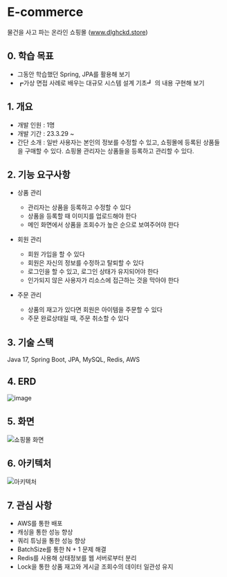 # E-commerce
물건을 사고 파는 온라인 쇼핑몰 (www.dlghckd.store)

## 0. 학습 목표
+ 그동안 학습했던 Spring, JPA를 활용해 보기
+ ┏가상 면접 사례로 배우는 대규모 시스템 설계 기초┛ 의 내용 구현해 보기

## 1. 개요
+ 개발 인원 : 1명
+ 개발 기간 : 23.3.29 ~
+ 간단 소개 : 일반 사용자는 본인의 정보를 수정할 수 있고, 쇼핑몰에 등록된 상품들을 구매할 수 있다. 쇼핑몰 관리자는 상품들을 등록하고 관리할 수 있다.

## 2. 기능 요구사항
+ 상품 관리
  + 관리자는 상품을 등록하고 수정할 수 있다
  + 상품을 등록할 때 이미지를 업로드해야 한다
  + 메인 화면에서 상품을 조회수가 높은 순으로 보여주어야 한다

+ 회원 관리
  + 회원 가입을 할 수 있다
  + 회원은 자신의 정보를 수정하고 탈퇴할 수 있다
  + 로그인을 할 수 있고, 로그인 상태가 유지되어야 한다
  + 인가되지 않은 사용자가 리소스에 접근하는 것을 막아야 한다

+ 주문 관리
  + 상품의 재고가 있다면 회원은 아이템을 주문할 수 있다 
  + 주문 완료상태일 때, 주문 취소할 수 있다
 
## 3. 기술 스택
Java 17, Spring Boot, JPA, MySQL, Redis, AWS

## 4. ERD
![image](https://github.com/hossang/ecommerce/assets/60059710/0aec0e3a-2ae8-49eb-a347-4799bf268a4b)

## 5. 화면
![쇼핑몰  화면](https://github.com/hossang/ecommerce/assets/60059710/6c171eee-b407-472f-a382-503a579a97ae)

## 6. 아키텍처
![아키텍처](https://github.com/hossang/ecommerce/assets/60059710/670b4d0d-5ee8-439e-a766-97e9907010b7)

## 7. 관심 사항
+ AWS를 통한 배포
+ 캐싱을 통한 성능 향상
+ 쿼리 튜닝을 통한 성능 향상
+ BatchSize를 통한 N + 1 문제 해결
+ Redis를 사용해 상태정보를 웹 서버로부터 분리
+ Lock을 통한 상품 재고와 게시글 조회수의 데이터 일관성 유지


